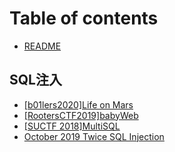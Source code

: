 # Table of contents

* [README](README.md)

## SQL注入

* [\[b01lers2020\]Life on Mars](sql-zhu-ru/b01lers2020-life-on-mars.md)
* [\[RootersCTF2019\]babyWeb](sql-zhu-ru/rootersctf2019-babyweb.md)
* [\[SUCTF 2018\]MultiSQL](sql-zhu-ru/suctf-2018-multisql.md)
* [October 2019 Twice SQL Injection](sql-zhu-ru/october-2019-twice-sql-injection.md)
